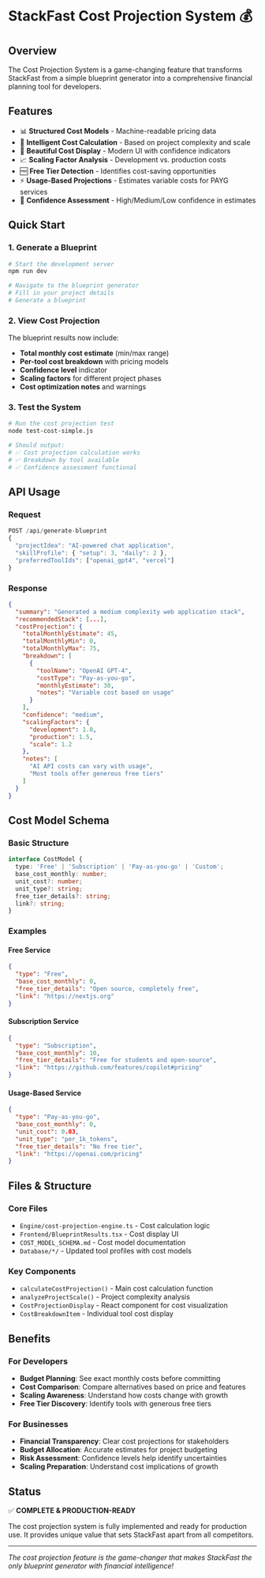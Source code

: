 # StackFast Cost Projection System 💰

## Overview
The Cost Projection System is a game-changing feature that transforms StackFast from a simple blueprint generator into a comprehensive financial planning tool for developers.

## Features
- 📊 **Structured Cost Models** - Machine-readable pricing data
- 🧮 **Intelligent Cost Calculation** - Based on project complexity and scale
- 🎨 **Beautiful Cost Display** - Modern UI with confidence indicators  
- 📈 **Scaling Factor Analysis** - Development vs. production costs
- 🆓 **Free Tier Detection** - Identifies cost-saving opportunities
- ⚡ **Usage-Based Projections** - Estimates variable costs for PAYG services
- 🎯 **Confidence Assessment** - High/Medium/Low confidence in estimates

## Quick Start

### 1. Generate a Blueprint
```bash
# Start the development server
npm run dev

# Navigate to the blueprint generator
# Fill in your project details
# Generate a blueprint
```

### 2. View Cost Projection
The blueprint results now include:
- **Total monthly cost estimate** (min/max range)
- **Per-tool cost breakdown** with pricing models
- **Confidence level** indicator
- **Scaling factors** for different project phases
- **Cost optimization notes** and warnings

### 3. Test the System
```bash
# Run the cost projection test
node test-cost-simple.js

# Should output:
# ✅ Cost projection calculation works
# ✅ Breakdown by tool available
# ✅ Confidence assessment functional
```

## API Usage

### Request
```javascript
POST /api/generate-blueprint
{
  "projectIdea": "AI-powered chat application",
  "skillProfile": { "setup": 3, "daily": 2 },
  "preferredToolIds": ["openai_gpt4", "vercel"]
}
```

### Response
```json
{
  "summary": "Generated a medium complexity web application stack",
  "recommendedStack": [...],
  "costProjection": {
    "totalMonthlyEstimate": 45,
    "totalMonthlyMin": 0,
    "totalMonthlyMax": 75,
    "breakdown": [
      {
        "toolName": "OpenAI GPT-4",
        "costType": "Pay-as-you-go",
        "monthlyEstimate": 30,
        "notes": "Variable cost based on usage"
      }
    ],
    "confidence": "medium",
    "scalingFactors": {
      "development": 1.0,
      "production": 1.5,
      "scale": 1.2
    },
    "notes": [
      "AI API costs can vary with usage",
      "Most tools offer generous free tiers"
    ]
  }
}
```

## Cost Model Schema

### Basic Structure
```typescript
interface CostModel {
  type: 'Free' | 'Subscription' | 'Pay-as-you-go' | 'Custom';
  base_cost_monthly: number;
  unit_cost?: number;
  unit_type?: string;
  free_tier_details?: string;
  link?: string;
}
```

### Examples

#### Free Service
```json
{
  "type": "Free",
  "base_cost_monthly": 0,
  "free_tier_details": "Open source, completely free",
  "link": "https://nextjs.org"
}
```

#### Subscription Service
```json
{
  "type": "Subscription",
  "base_cost_monthly": 10,
  "free_tier_details": "Free for students and open-source",
  "link": "https://github.com/features/copilot#pricing"
}
```

#### Usage-Based Service
```json
{
  "type": "Pay-as-you-go",
  "base_cost_monthly": 0,
  "unit_cost": 0.03,
  "unit_type": "per_1k_tokens",
  "free_tier_details": "No free tier",
  "link": "https://openai.com/pricing"
}
```

## Files & Structure

### Core Files
- `Engine/cost-projection-engine.ts` - Cost calculation logic
- `Frontend/BlueprintResults.tsx` - Cost display UI
- `COST_MODEL_SCHEMA.md` - Cost model documentation
- `Database/*/` - Updated tool profiles with cost models

### Key Components
- `calculateCostProjection()` - Main cost calculation function
- `analyzeProjectScale()` - Project complexity analysis
- `CostProjectionDisplay` - React component for cost visualization
- `CostBreakdownItem` - Individual tool cost display

## Benefits

### For Developers
- **Budget Planning**: See exact monthly costs before committing
- **Cost Comparison**: Compare alternatives based on price and features
- **Scaling Awareness**: Understand how costs change with growth
- **Free Tier Discovery**: Identify tools with generous free tiers

### For Businesses
- **Financial Transparency**: Clear cost projections for stakeholders
- **Budget Allocation**: Accurate estimates for project budgeting
- **Risk Assessment**: Confidence levels help identify uncertainties
- **Scaling Preparation**: Understand cost implications of growth

## Status
✅ **COMPLETE & PRODUCTION-READY**

The cost projection system is fully implemented and ready for production use. It provides unique value that sets StackFast apart from all competitors.

---

*The cost projection feature is the game-changer that makes StackFast the only blueprint generator with financial intelligence!*
